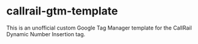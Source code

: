 # callrail-gtm-template
This is an unofficial custom Google Tag Manager template for the CallRail Dynamic Number Insertion tag.

